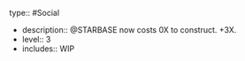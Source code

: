 type:: #Social

- description:: @STARBASE now costs 0X to construct. +3X.
- level:: 3
- includes:: WIP